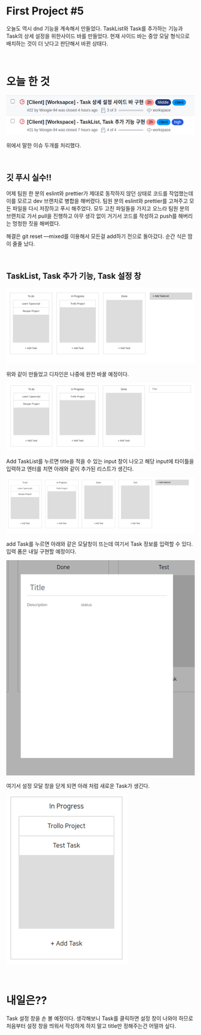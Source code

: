 # First Project #5

오늘도 역시 dnd 기능을 계속해서 만들었다. TaskList와 Task를 추가하는 기능과 Task의 상세 설정을 위한사이드 바를 만들었다. 현재 사이드 바는 중앙 모달 형식으로 배치하는 것이 더 낫다고 판단해서 바뀐 상태다.

<br />
 
# 오늘 한 것

![](./image/First_5_1.png)

위에서 말한 이슈 두개를 처리했다.

<br />
 
## 깃 푸시 실수!!

어제 팀원 한 분의 eslint와 prettier가 제대로 동작하지 않던 상태로 코드를 작업했는데 이를 모르고 dev 브랜치로 병합을 해버렸다. 팀원 분의 eslint와 prettier를 고쳐주고 모든 파일을 다시 저장하고 푸시 해주었다. 모두 고친 파일들을 가지고 오느라 팀원 분의 브랜치로 가서 pull을 진행하고 아무 생각 없이 거기서 코드를 작성하고 push를 해버리는 멍청한 짓을 해버렸다.

해결은 git reset —mixed를 이용해서 모든걸 add하기 전으로 돌아갔다. 순간 식은 땀이 줄줄 났다.

<br />
 
## TaskList, Task 추가 기능, Task 설정 창

![](./image/First_5_2.png)

위와 같이 만들었고 디자인은 나중에 완전 바꿀 예정이다.

![](./image/First_5_3.png)

Add TaskList를 누르면 title을 적을 수 있는 input 창이 나오고 해당 input에 타이틀을 입력하고 엔터를 치면 아래와 같이 추가된 리스트가 생긴다.

![](./image/First_5_4.png)

add Task를 누르면 아래와 같은 모달창이 뜨는데 여기서 Task 정보를 입력할 수 있다. 입력 폼은 내일 구현할 예정이다.

![](./image/First_5_5.png)

여기서 설정 모달 창을 닫게 되면 아래 처럼 새로운 Task가 생긴다.

![](./image/First_5_6.png)

<br />
 
# 내일은??

Task 설정 창을 손 볼 예정이다. 생각해보니 Task를 클릭하면 설정 창이 나와야 하므로 처음부터 설정 창을 띄워서 작성하게 하지 말고 title만 정해주는건 어떨까 싶다.
